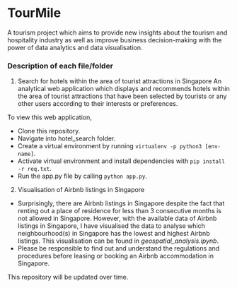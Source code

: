 # TourMile
A tourism project which aims to provide new insights about the tourism and hospitality industry as well as improve business decision-making with the power of data analytics and data visualisation.

### Description of each file/folder
1. Search for hotels within the area of tourist attractions in Singapore
An analytical web application which displays and recommends hotels within the area of tourist attractions that have been selected by tourists or any other users according to their interests or preferences.

To view this web application,
- Clone this repository.
- Navigate into hotel_search folder.
- Create a virtual environment by running `virtualenv -p python3 [env-name]`.
- Activate virtual environment and install dependencies with `pip install -r req.txt`.
- Run the app.py file by calling `python app.py`.

2. Visualisation of Airbnb listings in Singapore
- Surprisingly, there are Airbnb listings in Singapore despite the fact that renting out a place of residence for less than 3 consecutive months is not allowed in Singapore. However, with the available data of Airbnb listings in Singapore, I have visualised the data to analyse which neighbourhood(s) in Singapore has the lowest and highest Airbnb listings. This visualisation can be found in *geospatial_analysis.ipynb*.
- Please be responsible to find out and understand the regulations and procedures before leasing or booking an Airbnb accommodation in Singapore.

This repository will be updated over time.
